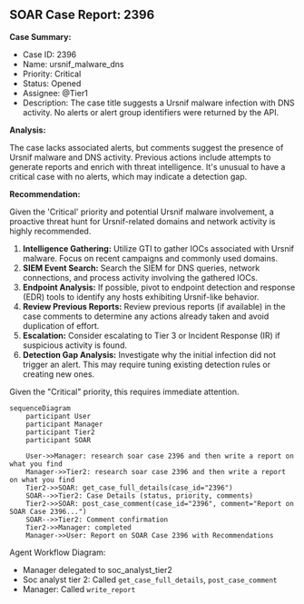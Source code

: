 ## SOAR Case Report: 2396

**Case Summary:**

*   Case ID: 2396
*   Name: ursnif_malware_dns
*   Priority: Critical
*   Status: Opened
*   Assignee: @Tier1
*   Description: The case title suggests a Ursnif malware infection with DNS activity. No alerts or alert group identifiers were returned by the API.

**Analysis:**

The case lacks associated alerts, but comments suggest the presence of Ursnif malware and DNS activity. Previous actions include attempts to generate reports and enrich with threat intelligence. It's unusual to have a critical case with no alerts, which may indicate a detection gap.

**Recommendation:**

Given the 'Critical' priority and potential Ursnif malware involvement, a proactive threat hunt for Ursnif-related domains and network activity is highly recommended.

1.  **Intelligence Gathering:** Utilize GTI to gather IOCs associated with Ursnif malware. Focus on recent campaigns and commonly used domains.
2.  **SIEM Event Search:** Search the SIEM for DNS queries, network connections, and process activity involving the gathered IOCs.
3.  **Endpoint Analysis:** If possible, pivot to endpoint detection and response (EDR) tools to identify any hosts exhibiting Ursnif-like behavior.
4.  **Review Previous Reports:** Review previous reports (if available) in the case comments to determine any actions already taken and avoid duplication of effort.
5.  **Escalation:** Consider escalating to Tier 3 or Incident Response (IR) if suspicious activity is found.
6.  **Detection Gap Analysis:** Investigate why the initial infection did not trigger an alert. This may require tuning existing detection rules or creating new ones.

Given the "Critical" priority, this requires immediate attention.

```mermaid
sequenceDiagram
    participant User
    participant Manager
    participant Tier2
    participant SOAR

    User->>Manager: research soar case 2396 and then write a report on what you find
    Manager->>Tier2: research soar case 2396 and then write a report on what you find
    Tier2->>SOAR: get_case_full_details(case_id="2396")
    SOAR-->>Tier2: Case Details (status, priority, comments)
    Tier2->>SOAR: post_case_comment(case_id="2396", comment="Report on SOAR Case 2396...")
    SOAR-->>Tier2: Comment confirmation
    Tier2->>Manager: completed
    Manager->>User: Report on SOAR Case 2396 with Recommendations

```

Agent Workflow Diagram:

* Manager delegated to soc_analyst_tier2
* Soc analyst tier 2: Called `get_case_full_details`, `post_case_comment`
* Manager: Called `write_report`